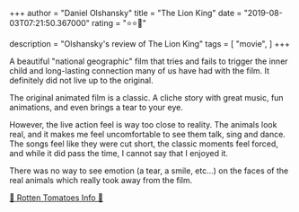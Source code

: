 +++
author = "Daniel Olshansky"
title = "The Lion King"
date = "2019-08-03T07:21:50.367000"
rating = "⭐⭐🌟"

description = "Olshansky's review of The Lion King"
tags = [
    "movie",
]
+++


A beautiful "national geographic" film that tries and fails to trigger the inner child and long-lasting connection many of us have had with the film. It definitely did not live up to the original.

The original animated film is a classic. A cliche story with great music, fun animations, and even brings a tear to your eye. 

However, the live action feel is way too close to reality. The animals look real, and it makes me feel uncomfortable to see them talk, sing and dance. The songs feel like they were cut short, the classic moments feel forced, and while it did pass the time, I cannot say that I enjoyed it.

There was no way to see emotion (a tear, a smile, etc...) on the faces of the real animals which really took away from the film.

[🍅 Rotten Tomatoes Info 🍅](https://www.rottentomatoes.com//m/the_lion_king_2019)